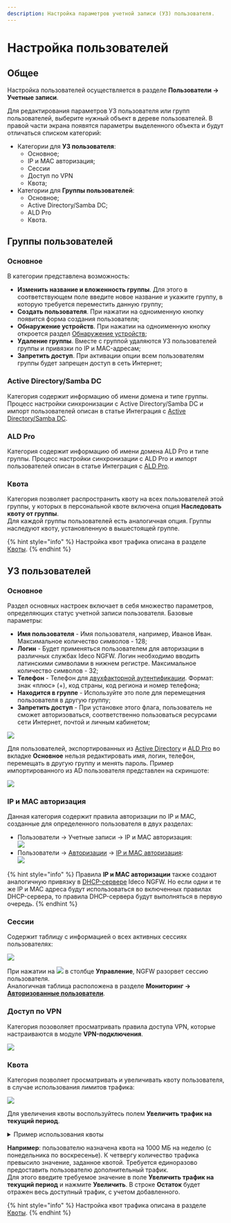 ```yaml
---
description: Настройка параметров учетной записи (УЗ) пользователя.
---
```


# Настройка пользователей

## Общее

Настройка пользователей осуществляется в разделе **Пользователи -> Учетные записи**.

Для редактирования параметров УЗ пользователя или групп пользователей, выберите нужный объект в дереве пользователей. В правой части экрана появятся параметры выделенного объекта и будут отличаться списком категорий:

* Категории для **УЗ пользователя**:
  * Основное;
  * IP и MAC авторизация;
  * Сессии
  * Доступ по VPN
  * Квота;
* Категории для **Группы пользователей**:
  * Основное;
  * Active Directory/Samba DC;
  * ALD Pro
  * Квота.

## Группы пользователей

### Основное

В категории представлена возможность:

* **Изменить название и вложенность группы**. Для этого в соответствующем поле введите новое название и укажите группу, в которую требуется переместить данную группу;
* **Создать пользователя**. При нажатии на одноименную кнопку появится форма создания пользователя;
* **Обнаружение устройств**. При нажатии на одноименную кнопку откроется раздел [Обнаружение устройств](../device-discovery.md);
* **Удаление группы**. Вместе с группой удаляются УЗ пользователей группы и привязки по IP и MAC-адресам;
* **Запретить доступ**. При активации опции всем пользователям группы будет запрещен доступ в сеть Интернет;

### Active Directory/Samba DC

Категория содержит информацию об имени домена и типе группы. Процесс настройки синхронизации с Active Directory/Samba DC и импорт пользователей описан в статье Интеграция с [Active Directory/Samba DC](../active-directory/).

### ALD Pro
Категория содержит информацию об имени домена ALD Pro и типе группы. Процесс настройки синхронизации с ALD Pro и импорт пользователей описан в статье Интеграция с [ALD Pro](../ald-pro.md). 

### Квота

Категория позволяет распространить квоту на всех пользователей этой группы, у которых в персональной квоте включена опция **Наследовать квоту от группы**.\
Для каждой группы пользователей есть аналогичная опция. Группы наследуют квоту, установленную в вышестоящей группе.

{% hint style="info" %}
Настройка квот трафика описана в разделе [Квоты](../../access-rules/quotas.md#nastroika-polzovatelya-i-gruppy).
{% endhint %}

## УЗ пользователей

### Основное

Раздел основных настроек включает в себя множество параметров, определяющих статус учетной записи пользователя. Базовые параметры:

* **Имя пользователя** - Имя пользователя, например, Иванов Иван. Максимальное количество символов - 128;
* **Логин** - Будет применяться пользователем для авторизации в различных службах Ideco NGFW. Логин необходимо вводить латинскими символами в нижнем регистре. Максимальное количество символов - 32;
* **Телефон** - Телефон для [двухфакторной аутентификации](broken-reference). Формат: знак «плюс» (+), код страны, код региона и номер телефона;
* **Находится в группе** - Используйте это поле для перемещения пользователя в другую группу;
* **Запретить доступ** - При установке этого флага, пользователь не сможет авторизоваться, соответственно пользоваться ресурсами сети Интернет, почтой и личным кабинетом;

![](../../../.gitbook/assets/customization-of-users.png)

Для пользователей, экспортированных из [Active Directory](../active-directory/) и [ALD Pro](../ald-pro.md) во вкладке **Основное** нельзя редактировать имя, логин, телефон, перемещать в другую группу и менять пароль. Пример импортированного из AD пользователя представлен на скриншоте:

![](../../../.gitbook/assets/customization-of-users1.png)

### IP и MAC авторизация

Данная категория содержит правила авторизации по IP и MAC, созданные для определенного пользователя в двух разделах:

* Пользователи -> Учетные записи -> IP и MAC авторизация:\
  ![](../../../.gitbook/assets/customization-of-users3.png)
* Пользователи -> [Авторизации](../authorization/) -> [IP и MAC авторизация](../authorization/ip-and-mac-authorization/):\
  ![](../../../.gitbook/assets/customization-of-users4.png)

{% hint style="info" %}
Правила **IP и MAC авторизации** также создают аналогичную привязку в [DHCP-сервере](../../services/dhcp.md) Ideco NGFW. Но если одни и те же IP и MAC адреса будут использоваться во включенных правилах DHCP-сервера, то правила DHCP-сервера будут выполняться в первую очередь.
{% endhint %}

### Сессии

Содержит таблицу с информацией о всех активных сессиях пользователях:

![](../../../.gitbook/assets/customization-of-users5.png)

При нажатии на ![](../../../.gitbook/assets/icon-cross.png) в столбце **Управление**, NGFW разорвет сессию пользователя.\
Аналогичная таблица расположена в разделе **Мониторинг ->** [**Авторизованные пользователи**](../../monitor/authorized-users.md).

### Доступ по VPN

Категория позоволяет просматривать правила доступа VPN, которые настраиваются в модуле **VPN-подключения**.

![](../../../.gitbook/assets/customization-of-users7.png)

### Квота

Категория позволяет просматривать и увеличивать квоту пользователя, в случае использования лимитов трафика:

![](../../../.gitbook/assets/customization-of-users2.png)

Для увеличения квоты воспользуйтесь полем **Увеличить трафик на текущий период**.

<details>

<summary>Пример использования квоты</summary>

Пользователю назначена квота на 1000 МБ на неделю (с понедельника по воскресенье). К четвергу количество трафика превысило значение, заданное квотой. Требуется единоразово предоставить пользователю дополнительный трафик.\
Для этого введите требуемое значение в поле **Увеличить трафик на текущий период** и нажмите **Увеличить**. В строке **Остаток** будет отражен весь доступный трафик, с учетом добавленного.

</details>

**Например**: пользователю назначена квота на 1000 МБ на неделю (с понедельника по воскресенье). К четвергу количество трафика превысило значение, заданное квотой. Требуется единоразово предоставить пользователю дополнительный трафик.\
Для этого введите требуемое значение в поле **Увеличить трафик на текущий период** и нажмите **Увеличить**. В строке **Остаток** будет отражен весь доступный трафик, с учетом добавленного.

{% hint style="info" %}
Настройка квот трафика описана в разделе [Квоты](../../access-rules/quotas.md#nastroika-polzovatelya-i-gruppy).
{% endhint %}